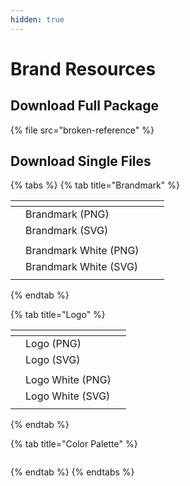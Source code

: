 ```yaml
---
hidden: true
---
```


# Brand Resources

## **Download Full Package**

{% file src="broken-reference" %}

## **Download Single Files**

{% tabs %}
{% tab title="Brandmark" %}
<table data-view="cards"><thead><tr><th></th><th></th><th data-hidden></th><th data-hidden data-type="files"></th></tr></thead><tbody><tr><td><img src="../.gitbook/assets/IDriss_Brandmark (3).png" alt="" data-size="original"></td><td>Brandmark (PNG)</td><td></td><td></td></tr><tr><td><img src="../.gitbook/assets/IDriss_Brandmark (2).svg" alt="" data-size="original"></td><td>Brandmark (SVG)</td><td><img src="../.gitbook/assets/IDriss_Brandmark (1).svg" alt=""></td><td></td></tr><tr><td></td><td></td><td></td><td></td></tr><tr><td><img src="../.gitbook/assets/IDriss_Brandmark_White.png" alt="" data-size="original"></td><td>Brandmark White (PNG)</td><td></td><td></td></tr><tr><td><img src="../.gitbook/assets/IDriss_Brandmark_White.svg" alt="" data-size="original"></td><td>Brandmark White (SVG)</td><td></td><td></td></tr><tr><td></td><td></td><td></td><td></td></tr></tbody></table>


{% endtab %}

{% tab title="Logo" %}
<table data-view="cards"><thead><tr><th></th><th></th><th data-hidden></th></tr></thead><tbody><tr><td><img src="../.gitbook/assets/IDriss_Logo (4).png" alt="" data-size="original"></td><td>Logo (PNG)</td><td></td></tr><tr><td><img src="../.gitbook/assets/IDriss_Logo.svg" alt="" data-size="original"></td><td>Logo (SVG)</td><td></td></tr><tr><td></td><td></td><td></td></tr><tr><td><img src="../.gitbook/assets/IDriss_Logo_White.png" alt="" data-size="original"></td><td>Logo White (PNG)</td><td></td></tr><tr><td><img src="../.gitbook/assets/IDriss_Logo_White.svg" alt="" data-size="original"></td><td>Logo White (SVG)</td><td></td></tr><tr><td></td><td></td><td></td></tr></tbody></table>
{% endtab %}

{% tab title="Color Palette" %}
<figure><img src="../.gitbook/assets/IDriss_Color_Palette.png" alt=""><figcaption></figcaption></figure>
{% endtab %}
{% endtabs %}

